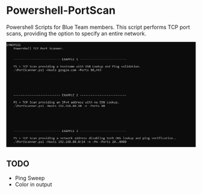 # Powershell-PortScan
Powershell Scripts for Blue Team members. 
This script performs TCP port scans, providing the option to specify an entire network.

![Examples](./examples.png)

## TODO
+ Ping Sweep
+ Color in output
